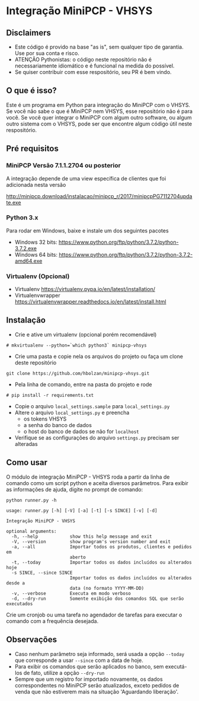 # Integração MiniPCP - VHSYS

## Disclaimers

* Este código é provido na base "as is", sem qualquer tipo de garantia. Use por sua conta e risco.
* ATENÇÃO Pythonistas: o código neste repositório não é necessariamente idiomático e é funcional na medida do possível.
* Se quiser contribuir com esse respositório, seu PR é bem vindo.

## O que é isso?

Este é um programa em Python para integração do MiniPCP com o VHSYS. 
Se você não sabe o que é MiniPCP nem VHSYS, esse repositório não é para você.
Se você quer integrar o MiniPCP com algum outro software, ou algum outro sistema com o VHSYS,
pode ser que encontre algum código útil neste respositório.

## Pré requisitos

### MiniPCP Versão 7.1.1.2704 ou posterior

A integração depende de uma view específica de clientes que foi adicionada nesta versão

http://minipcp.download/instalacao/minipcp_r/2017/minipcpPG7112704update.exe


### Python 3.x

Para rodar em Windows, baixe e instale um dos seguintes pacotes

* Windows 32 bits: https://www.python.org/ftp/python/3.7.2/python-3.7.2.exe
* Windows 64 bits: https://www.python.org/ftp/python/3.7.2/python-3.7.2-amd64.exe

### Virtualenv (Opcional)

* Virtualenv https://virtualenv.pypa.io/en/latest/installation/
* Virtualenvwrapper https://virtualenvwrapper.readthedocs.io/en/latest/install.html

## Instalação

* Crie e ative um virtualenv (opcional porém recomendável)
```
# mkvirtualenv --python=`which python3` minipcp-vhsys
```
* Crie uma pasta e copie nela os arquivos do projeto ou faça um clone deste repositório
```
git clone https://github.com/hbolzan/minipcp-vhsys.git
```
* Pela linha de comando, entre na pasta do projeto e rode
```
# pip install -r requirements.txt
```
* Copie o arquivo `local_settings.sample` para `local_settings.py`
* Altere o arquivo `local_settings.py` e preencha 
  * os tokens VHSYS 
  * a senha do banco de dados
  * o host do banco de dados se não for `localhost`
* Verifique se as configurações do arquivo `settings.py` precisam ser alteradas

## Como usar

O módulo de integração MiniPCP - VHSYS roda a partir da linha de comando como um script python e aceita diversos parâmetros. Para exibir as informações de ajuda, digite no prompt de comando:
```
python runner.py -h
```

```
usage: runner.py [-h] [-V] [-a] [-t] [-s SINCE] [-v] [-d]

Integração MiniPCP - VHSYS

optional arguments:
  -h, --help            show this help message and exit
  -V, --version         show program's version number and exit
  -a, --all             Importar todos os produtos, clientes e pedidos em
                        aberto
  -t, --today           Importar todos os dados incluídos ou alterados hoje
  -s SINCE, --since SINCE
                        Importar todos os dados incluídos ou alterados desde a
                        data (no formato YYYY-MM-DD)
  -v, --verbose         Executa em modo verboso
  -d, --dry-run         Somente exibição dos comandos SQL que serão executados

```

Crie um cronjob ou uma tarefa no agendador de tarefas para executar o comando com a frequência desejada.


## Observações
* Caso nenhum parâmetro seja informado, será usada a opção `--today` que corresponde a usar `--since` com a data de hoje.
* Para exibir os comandos que serão aplicados no banco, sem executá-los de fato, utilize a opção `--dry-run`
* Sempre que um registro for importado novamente, os dados correspondentes no MiniPCP serão atualizados, exceto pedidos de venda que não estiverem mais na situação 'Aguardando liberação'.
